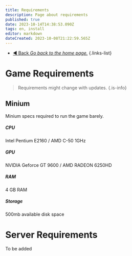 ```yaml
---
title: Requirements
description: Page about requirements
published: true
date: 2023-10-14T14:38:53.090Z
tags: en, install
editor: markdown
dateCreated: 2023-10-08T21:22:59.565Z
---
```


- [:arrow_backward: Back *Go back to the home page.*](/en/home)
{.links-list}
# Game Requirements
> Requirements might change with updates.
{.is-info}

## Minium
Minium specs required to run the game barely.
##### CPU
Intel Pentium E2160 / AMD C-50 1GHz
##### GPU
NVIDIA Geforce GT 9600 / AMD RADEON 6250HD
##### RAM
4 GB RAM
##### Storage
500mb available disk space

# Server Requirements
To be added